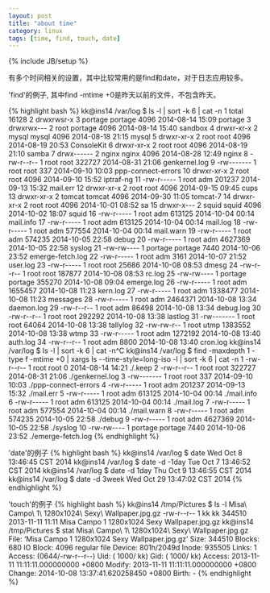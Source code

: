 ```yaml
---
layout: post
title: "about time"
category: linux
tags: [time, find, touch, date]
---
```

{% include JB/setup %}

有多个时间相关的设置，其中比较常用的是find和date，对于日志应用较多。

'find'的例子, 其中find -mtime +0是昨天以前的文件，不包含昨天。

{% highlight bash %}
kk@ins14 /var/log $ ls -l | sort -k 6 | cat -n
     1  total 16128
     2  drwxrwsr-x 3 portage portage    4096 2014-08-14 15:09 portage
     3  drwxrwx--- 2 root    portage    4096 2014-08-14 15:40 sandbox
     4  drwxr-xr-x 2 mysql   mysql      4096 2014-08-18 21:15 mysql
     5  drwxr-xr-x 2 root    root       4096 2014-08-19 20:53 ConsoleKit
     6  drwxr-xr-x 2 root    root       4096 2014-08-19 21:10 samba
     7  drwx------ 2 nginx   nginx      4096 2014-08-28 12:49 nginx
     8  -rw-r--r-- 1 root    root     322727 2014-08-31 21:06 genkernel.log
     9  -rw------- 1 root    root        337 2014-09-10 10:03 ppp-connect-errors
    10  drwxr-xr-x 2 root    root       4096 2014-09-10 15:52 iptraf-ng
    11  -rw-r----- 1 root    adm      201237 2014-09-13 15:32 mail.err
    12  drwxr-xr-x 2 root    root       4096 2014-09-15 09:45 cups
    13  drwxr-xr-x 2 tomcat  tomcat     4096 2014-09-30 11:05 tomcat-7
    14  drwxr-xr-x 2 root    root       4096 2014-10-01 08:52 sa
    15  drwxr-x--- 2 squid   squid      4096 2014-10-02 18:07 squid
    16  -rw-r----- 1 root    adm      613125 2014-10-04 00:14 mail.info
    17  -rw-r----- 1 root    adm      613125 2014-10-04 00:14 mail.log
    18  -rw-r----- 1 root    adm      577554 2014-10-04 00:14 mail.warn
    19  -rw-r----- 1 root    adm      574235 2014-10-05 22:58 debug
    20  -rw-r----- 1 root    adm     4627369 2014-10-05 22:58 syslog
    21  -rw-rw---- 1 portage portage    7440 2014-10-06 23:52 emerge-fetch.log
    22  -rw-r----- 1 root    adm        3161 2014-10-07 21:52 user.log
    23  -rw-r----- 1 root    root      25686 2014-10-08 08:53 dmesg
    24  -rw-r--r-- 1 root    root     187877 2014-10-08 08:53 rc.log
    25  -rw-rw---- 1 portage portage  355270 2014-10-08 09:04 emerge.log
    26  -rw-r----- 1 root    adm     1655457 2014-10-08 11:23 kern.log
    27  -rw-r----- 1 root    adm     1338477 2014-10-08 11:23 messages
    28  -rw-r----- 1 root    adm     2464371 2014-10-08 13:34 daemon.log
    29  -rw-r--r-- 1 root    adm       86498 2014-10-08 13:34 debug.log
    30  -rw-r--r-- 1 root    root     292292 2014-10-08 13:38 lastlog
    31  -rw------- 1 root    root      64064 2014-10-08 13:38 tallylog
    32  -rw-rw-r-- 1 root    utmp    1383552 2014-10-08 13:38 wtmp
    33  -rw-r----- 1 root    adm     1272192 2014-10-08 13:40 auth.log
    34  -rw-r--r-- 1 root    adm        8800 2014-10-08 13:40 cron.log
kk@ins14 /var/log $ ls -l | sort -k 6 | cat -n^C
kk@ins14 /var/log $ find -maxdepth 1 -type f -mtime +0 | xargs ls --time-style=long-iso -l  | sort -k 6 | cat -n
     1  -rw-r--r-- 1 root    root          0 2014-08-14 14:21 ./.keep
     2  -rw-r--r-- 1 root    root     322727 2014-08-31 21:06 ./genkernel.log
     3  -rw------- 1 root    root        337 2014-09-10 10:03 ./ppp-connect-errors
     4  -rw-r----- 1 root    adm      201237 2014-09-13 15:32 ./mail.err
     5  -rw-r----- 1 root    adm      613125 2014-10-04 00:14 ./mail.info
     6  -rw-r----- 1 root    adm      613125 2014-10-04 00:14 ./mail.log
     7  -rw-r----- 1 root    adm      577554 2014-10-04 00:14 ./mail.warn
     8  -rw-r----- 1 root    adm      574235 2014-10-05 22:58 ./debug
     9  -rw-r----- 1 root    adm     4627369 2014-10-05 22:58 ./syslog
    10  -rw-rw---- 1 portage portage    7440 2014-10-06 23:52 ./emerge-fetch.log
{% endhighlight %}


'date'的例子
{% highlight bash %}
kk@ins14 /var/log $ date
Wed Oct  8 13:46:45 CST 2014
kk@ins14 /var/log $ date -d -1day
Tue Oct  7 13:46:52 CST 2014
kk@ins14 /var/log $ date -d 1day
Thu Oct  9 13:46:55 CST 2014
kk@ins14 /var/log $ date -d 3week
Wed Oct 29 13:47:02 CST 2014
{% endhighlight %}

'touch'的例子
{% highlight bash %}
kk@ins14 /tmp/Pictures $ ls -l Misa\ Campo\ 1\ 1280x1024\ Sexy\ Wallpaper.jpg.gz
-rw-r--r-- 1 kk kk 344510 2013-11-11 11:11 Misa Campo 1 1280x1024 Sexy Wallpaper.jpg.gz
kk@ins14 /tmp/Pictures $ stat Misa\ Campo\ 1\ 1280x1024\ Sexy\ Wallpaper.jpg.gz
  File: ‘Misa Campo 1 1280x1024 Sexy Wallpaper.jpg.gz’
  Size: 344510      Blocks: 680        IO Block: 4096   regular file
Device: 801h/2049d  Inode: 935505      Links: 1
Access: (0644/-rw-r--r--)  Uid: ( 1000/      kk)   Gid: ( 1000/      kk)
Access: 2013-11-11 11:11:11.000000000 +0800
Modify: 2013-11-11 11:11:11.000000000 +0800
Change: 2014-10-08 13:37:41.620258450 +0800
 Birth: -
{% endhighlight %}


